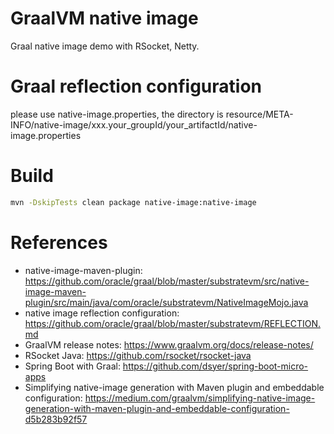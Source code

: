 GraalVM native image
====================

Graal native image demo with RSocket, Netty.

# Graal reflection configuration

please use native-image.properties, the directory is resource/META-INFO/native-image/xxx.your_groupId/your_artifactId/native-image.properties


# Build

<!--[demo]:second-->
```bash
mvn -DskipTests clean package native-image:native-image
```

# References

* native-image-maven-plugin: https://github.com/oracle/graal/blob/master/substratevm/src/native-image-maven-plugin/src/main/java/com/oracle/substratevm/NativeImageMojo.java
* native image reflection configuration: https://github.com/oracle/graal/blob/master/substratevm/REFLECTION.md
* GraalVM release notes: https://www.graalvm.org/docs/release-notes/
* RSocket Java: https://github.com/rsocket/rsocket-java
* Spring Boot with Graal: https://github.com/dsyer/spring-boot-micro-apps
* Simplifying native-image generation with Maven plugin and embeddable configuration: https://medium.com/graalvm/simplifying-native-image-generation-with-maven-plugin-and-embeddable-configuration-d5b283b92f57